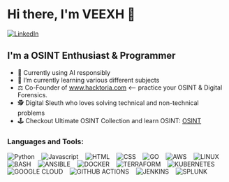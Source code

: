 #  Hi there, I'm VEEXH 👋

[![LinkedIn](https://img.shields.io/badge/LinkedIn-0077B5?style=for-the-badge&logo=linkedin&logoColor=white)](https://www.linkedin.com/in/vance-poitier/)

## I'm a OSINT Enthusiast & Programmer
<!--
**VEEXH/VEEXH** is a ✨ _special_ ✨ repository because its `README.md` (this file) appears on your GitHub profile.
-->


- 🥷 Currently using AI responsibly
- 📓 I’m currently learning various different subjects
- ⚖️ Co-Founder of www.hacktoria.com <-- practice your OSINT & Digital Forensics. 
- 🕵️ Digital Sleuth who loves solving technical and non-technical problems
- 🕹️ Checkout Ultimate OSINT Collection and learn OSINT: [OSINT](https://start.me/p/DPYPMz/the-ultimate-osint-collection)

### Languages and Tools:

![Python](https://img.shields.io/badge/Python-FFD43B?style=for-the-badge&logo=python&logoColor=blue)
&nbsp;&nbsp;
![Javascript](https://img.shields.io/badge/JavaScript-323330?style=for-the-badge&logo=javascript&logoColor=F7DF1E)
&nbsp;&nbsp;
![HTML](https://img.shields.io/badge/HTML5-E34F26?style=for-the-badge&logo=html5&logoColor=white)
&nbsp;&nbsp;
![CSS](https://img.shields.io/badge/CSS3-1572B6?style=for-the-badge&logo=css3&logoColor=white)
&nbsp;&nbsp;
![GO](https://img.shields.io/badge/Go-00ADD8?style=for-the-badge&logo=go&logoColor=white)
&nbsp;&nbsp;
![AWS](https://img.shields.io/badge/Amazon_AWS-FF9900?style=for-the-badge&logo=amazonaws&logoColor=white)
&nbsp;&nbsp;
![LINUX](https://img.shields.io/badge/Linux-FCC624?style=for-the-badge&logo=linux&logoColor=black)
&nbsp;&nbsp;
![BASH](https://img.shields.io/badge/Shell_Script-121011?style=for-the-badge&logo=gnu-bash&logoColor=white)
&nbsp;&nbsp;
![ANSIBLE](https://img.shields.io/badge/Ansible-000000?style=for-the-badge&logo=ansible&logoColor=white)
&nbsp;&nbsp;
![DOCKER](https://img.shields.io/badge/Docker-2CA5E0?style=for-the-badge&logo=docker&logoColor=white)
&nbsp;&nbsp;
![TERRAFORM](https://img.shields.io/badge/Terraform-7B42BC?style=for-the-badge&logo=terraform&logoColor=white)
&nbsp;&nbsp;
![KUBERNETES](https://img.shields.io/badge/kubernetes-326ce5.svg?&style=for-the-badge&logo=kubernetes&logoColor=white)
&nbsp;&nbsp;
![GOOGLE CLOUD](https://img.shields.io/badge/Google_Cloud-4285F4?style=for-the-badge&logo=google-cloud&logoColor=white)
&nbsp;&nbsp;
![GITHUB ACTIONS](https://img.shields.io/badge/GitHub_Actions-2088FF?style=for-the-badge&logo=github-actions&logoColor=white)
&nbsp;&nbsp;
![JENKINS](https://img.shields.io/badge/Jenkins-D24939?style=for-the-badge&logo=Jenkins&logoColor=white)
&nbsp;&nbsp;
![SPLUNK](https://img.shields.io/badge/Splunk-000000?style=for-the-badge&logo=Splunk&logoColor=white)
&nbsp;&nbsp;



